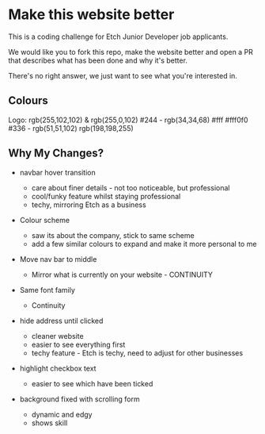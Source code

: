# Make this website better

This is a coding challenge for Etch Junior Developer job applicants.

We would like you to fork this repo, make the website better and open a PR that describes what has been done and why it's better.

There's no right answer, we just want to see what you're interested in.


## Colours

Logo: rgb(255,102,102) & rgb(255,0,102)
\#244 - rgb(34,34,68)
\#fff
\#fff0f0
\#336 - rgb(51,51,102)
rgb(198,198,255)


## Why My Changes?

- navbar hover transition
  - care about finer details - not too noticeable, but professional
  - cool/funky feature whilst staying professional
  - techy, mirroring Etch as a business

- Colour scheme
  - saw its about the company, stick to same scheme
  - add a few similar colours to expand and make it more personal to me

- Move nav bar to middle
  - Mirror what is currently on your website - CONTINUITY


- Same font family
  - Continuity

- hide address until clicked
  - cleaner website
  - easier to see everything first
  - techy feature - Etch is techy, need to adjust for other businesses

- highlight checkbox text
  - easier to see which have been ticked


- background fixed with scrolling form
  - dynamic and edgy
  - shows skill
